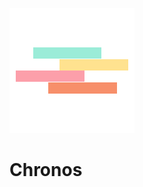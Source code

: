 ![chronos-logo](https://github.com/Ajax12345/Chronos/blob/master/static/chronos_logo.png)
# Chronos
